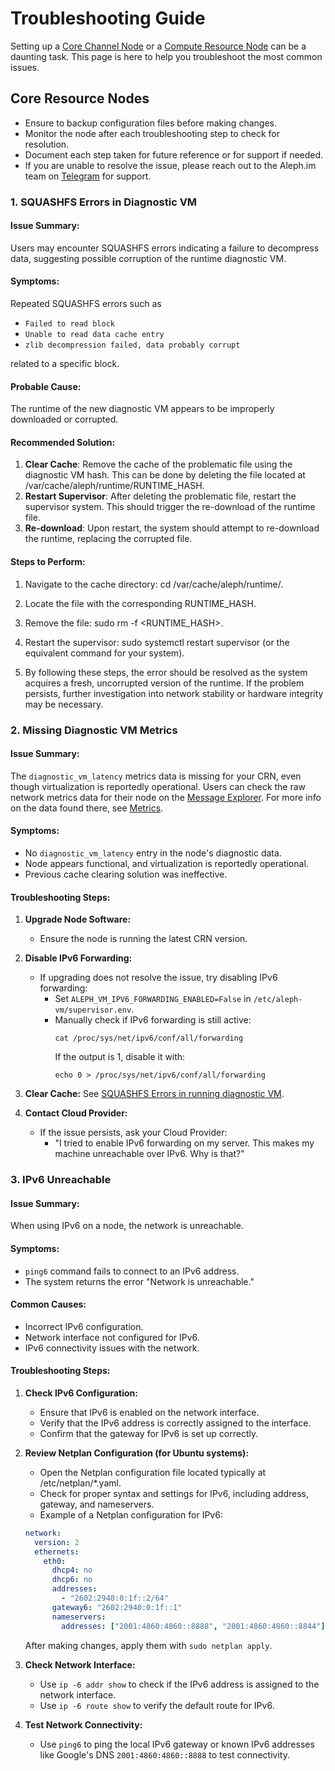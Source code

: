 # Troubleshooting Guide
Setting up a [Core Channel Node](./core/index.md) or a [Compute Resource Node](./compute.md) can be a daunting task. This page is here to help you troubleshoot the most common issues.

## Core Resource Nodes

- Ensure to backup configuration files before making changes.
- Monitor the node after each troubleshooting step to check for resolution.
- Document each step taken for future reference or for support if needed.
- If you are unable to resolve the issue, please reach out to the Aleph.im team on [Telegram](https://t.me/alephim) for support.

### 1. SQUASHFS Errors in Diagnostic VM
#### Issue Summary:
Users may encounter SQUASHFS errors indicating a failure to decompress data, suggesting possible corruption of the runtime diagnostic VM.

#### Symptoms:
Repeated SQUASHFS errors such as

- `Failed to read block`
- `Unable to read data cache entry`
- `zlib decompression failed, data probably corrupt`

related to a specific block.

#### Probable Cause:
The runtime of the new diagnostic VM appears to be improperly downloaded or corrupted.

#### Recommended Solution:

1. **Clear Cache**: Remove the cache of the problematic file using the diagnostic VM hash. This can be done by deleting the file located at /var/cache/aleph/runtime/RUNTIME_HASH.
2. **Restart Supervisor**: After deleting the problematic file, restart the supervisor system. This should trigger the re-download of the runtime file.
3. **Re-download**: Upon restart, the system should attempt to re-download the runtime, replacing the corrupted file.

#### Steps to Perform:

1. Navigate to the cache directory: cd /var/cache/aleph/runtime/.
2. Locate the file with the corresponding RUNTIME_HASH.
3. Remove the file: sudo rm -f <RUNTIME_HASH>.
4. Restart the supervisor: sudo systemctl restart supervisor (or the equivalent command for your system).

5. By following these steps, the error should be resolved as the system acquires a fresh, uncorrupted version of the runtime. If the problem persists, further investigation into network stability or hardware integrity may be necessary.

### 2. Missing Diagnostic VM Metrics
#### Issue Summary:
The `diagnostic_vm_latency` metrics data is missing for your CRN, even though virtualization is reportedly operational.
Users can check the raw network metrics data for their node on the [Message Explorer](https://explorer.aleph.im/messages?showAdvancedFilters=1&channels=aleph-scoring&type=POST&page=1).
For more info on the data found there, see [Metrics](./reliability/metrics.md).

#### Symptoms:

- No `diagnostic_vm_latency` entry in the node's diagnostic data.
- Node appears functional, and virtualization is reportedly operational.
- Previous cache clearing solution was ineffective.

#### Troubleshooting Steps:

1. **Upgrade Node Software:**
    - Ensure the node is running the latest CRN version.

2. **Disable IPv6 Forwarding:**
    - If upgrading does not resolve the issue, try disabling IPv6 forwarding:
        - Set `ALEPH_VM_IPV6_FORWARDING_ENABLED=False` in `/etc/aleph-vm/supervisor.env`.
        - Manually check if IPv6 forwarding is still active:
            ```shell
            cat /proc/sys/net/ipv6/conf/all/forwarding
            ```
            If the output is 1, disable it with:
            ```shell
            echo 0 > /proc/sys/net/ipv6/conf/all/forwarding
            ```

3. **Clear Cache:**
    See [SQUASHFS Errors in running diagnostic VM](#squashfs-errors-in-running-diagnostic-vm). 
4. **Contact Cloud Provider:**
    - If the issue persists, ask your Cloud Provider:
      - "I tried to enable IPv6 forwarding on my server. This makes my machine unreachable over IPv6. Why is that?"


### 3. IPv6 Unreachable
#### Issue Summary:
When using IPv6 on a node, the network is unreachable.

#### Symptoms:

- `ping6` command fails to connect to an IPv6 address.
- The system returns the error "Network is unreachable."

#### Common Causes:

- Incorrect IPv6 configuration.
- Network interface not configured for IPv6.
- IPv6 connectivity issues with the network.

#### Troubleshooting Steps:
1. **Check IPv6 Configuration:**
    - Ensure that IPv6 is enabled on the network interface.
    - Verify that the IPv6 address is correctly assigned to the interface.
    - Confirm that the gateway for IPv6 is set up correctly.
2. **Review Netplan Configuration (for Ubuntu systems):**

    - Open the Netplan configuration file located typically at /etc/netplan/*.yaml.
    - Check for proper syntax and settings for IPv6, including address, gateway, and nameservers.
    - Example of a Netplan configuration for IPv6:
    ```yaml
    network:
      version: 2
      ethernets:
        eth0:
          dhcp4: no
          dhcp6: no
          addresses:
            - "2602:2940:0:1f::2/64"
          gateway6: "2602:2940:0:1f::1"
          nameservers:
            addresses: ["2001:4860:4860::8888", "2001:4860:4860::8844"]
    ```
    After making changes, apply them with `sudo netplan apply`.
3. **Check Network Interface:** 
    - Use `ip -6 addr show` to check if the IPv6 address is assigned to the network interface.
    - Use `ip -6 route show` to verify the default route for IPv6.
4. **Test Network Connectivity:**
    - Use `ping6` to ping the local IPv6 gateway or known IPv6 addresses like Google's DNS `2001:4860:4860::8888` to test connectivity.